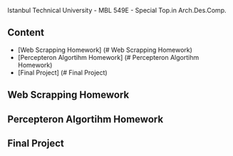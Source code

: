  
Istanbul Technical University - MBL 549E - Special Top.in Arch.Des.Comp.

## Content

* [Web Scrapping Homework] (# Web Scrapping Homework)
* [Percepteron Algortihm Homework] (# Percepteron Algortihm Homework)
* [Final Project] (# Final Project)


## Web Scrapping Homework

## Percepteron Algortihm Homework

## Final Project
